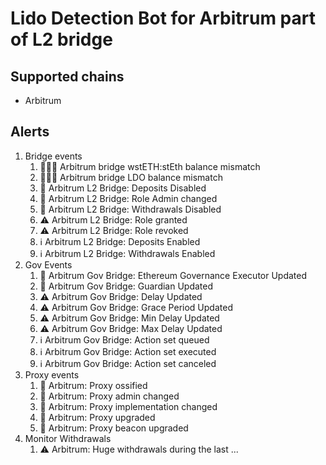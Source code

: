 # Lido Detection Bot for Arbitrum part of L2 bridge

## Supported chains

- Arbitrum

## Alerts

1. Bridge events
   1. 🚨🚨🚨 Arbitrum bridge wstETH:stEth balance mismatch
   2. 🚨🚨🚨 Arbitrum bridge LDO balance mismatch
   3. 🚨 Arbitrum L2 Bridge: Deposits Disabled
   4. 🚨 Arbitrum L2 Bridge: Role Admin changed
   5. 🚨 Arbitrum L2 Bridge: Withdrawals Disabled
   6. ⚠️ Arbitrum L2 Bridge: Role granted
   7. ⚠️ Arbitrum L2 Bridge: Role revoked
   8. ℹ️ Arbitrum L2 Bridge: Deposits Enabled
   9. ℹ️ Arbitrum L2 Bridge: Withdrawals Enabled
2. Gov Events
   1. 🚨 Arbitrum Gov Bridge: Ethereum Governance Executor Updated
   2. 🚨 Arbitrum Gov Bridge: Guardian Updated
   3. ⚠️ Arbitrum Gov Bridge: Delay Updated
   4. ⚠️ Arbitrum Gov Bridge: Grace Period Updated
   5. ⚠️ Arbitrum Gov Bridge: Min Delay Updated
   6. ⚠️ Arbitrum Gov Bridge: Max Delay Updated
   7. ℹ️ Arbitrum Gov Bridge: Action set queued
   8. ℹ️ Arbitrum Gov Bridge: Action set executed
   9. ℹ️ Arbitrum Gov Bridge: Action set canceled
3. Proxy events
   1. 🚨 Arbitrum: Proxy ossified
   2. 🚨 Arbitrum: Proxy admin changed
   3. 🚨 Arbitrum: Proxy implementation changed
   4. 🚨 Arbitrum: Proxy upgraded
   5. 🚨 Arbitrum: Proxy beacon upgraded
4. Monitor Withdrawals
   1. ⚠️ Arbitrum: Huge withdrawals during the last ...
